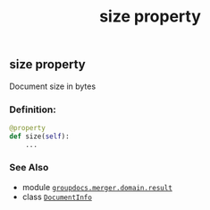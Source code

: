 ﻿---
title: size property
second_title: GroupDocs.Merger for Python via .NET API References
description: 
type: docs
url: /python-net/groupdocs.merger.domain.result/documentinfo/size/
is_root: false
weight: 50
---

## size property


Document size in bytes
### Definition:
```python
@property
def size(self):
    ...
```

### See Also
* module [`groupdocs.merger.domain.result`](../../)
* class [`DocumentInfo`](/merger/python-net/groupdocs.merger.domain.result/documentinfo)
